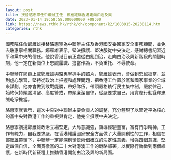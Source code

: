 ```yaml
---
layout: post
title: 接替駱惠寧任中聯辦主任　鄭雁雄稱香港走向由治及興
date: 2023-01-14 19:58:58.000000000 +08:00
link: https://news.rthk.hk/rthk/ch/component/k2/1683915-20230114.htm
categories: rthk
---
```


國務院任命鄭雁雄接替駱惠寧為中聯辦主任及香港國安委國家安全事務顧問，並免去駱惠寧相關職務。鄭雁雄表示，堅決擁護、堅決服從中央決定，感謝總書記習近平和黨中央的信任。他說香港目前正處從由亂到治，走向由治及興新階段的關鍵時刻，他一定在新崗位上忠誠履職、擔當作為，不負重托、不辱使命。

中聯辦在網頁上載鄭雁雄與駱惠寧握手的照片，鄭雁雄表示，會做到忠誠擔當，並到虛心學習，堅持從政治上把握和處理問題，把香港工作置於黨和國家事業的全域來謀劃。他亦會做到敢戰能勝，帶好隊伍，帶頭嚴格執行民主集中制，嚴於律己，始終保持頭腦清醒、高度警戒，帶頭廉潔自律，從嚴要求自己，用實際行動詮釋忠誠乾淨擔當。

駱惠寧就表示，這次中央對中聯辦主要負責人的調整，充分體現了以習近平為核心的黨中央對香港工作的重視與肯定，他完全擁護中央決定。

駱惠寧讚揚鄭雁雄政治立場堅定，大局意識強，領導經驗豐富，富有鬥爭精神，工作有魄力，自我要求嚴，在香港維護國家安全方面做了大量開創性的工作，相信在鄭雁雄帶領下，中聯辦一定能深刻領悟兩個確立的決定性意義，增強四個意識、堅定四個自信，全面貫徹黨的二十大對港澳工作的戰略部署，以實際行動做到兩個維護，在新時代新征程上推動香港開創由治及興的新局面。
